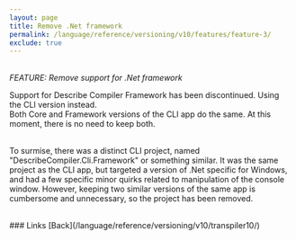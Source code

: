 ```yaml
---
layout: page
title: Remove .Net framework
permalink: /language/reference/versioning/v10/features/feature-3/
exclude: true
---
```

<br>_FEATURE: Remove support for .Net framework_<br>

Support for Describe Compiler Framework has been discontinued. Using the CLI version instead.<br>
Both Core and Framework versions of the CLI app do the same. At this moment, there is no need to keep both.<br><br>

To surmise, there was a distinct CLI project, named "DescribeCompiler.Cli.Framework" or something similar. It was the same project as the CLI app, but targeted a version of .Net specific for Windows, and had a few specific minor quirks related to manipulation of the console window. However, keeping two similar versions of the same app is cumbersome and unnecessary, so the project has been removed.

<br>
### Links
[Back](/language/reference/versioning/v10/transpiler10/)